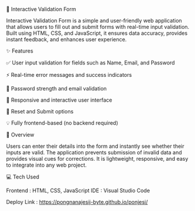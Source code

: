 🧾 Interactive Validation Form

Interactive Validation Form is a simple and user-friendly web application that allows users to fill out and submit forms with real-time input validation. Built using HTML, CSS, and JavaScript, it ensures data accuracy, provides instant feedback, and enhances user experience.

✨ Features

✅ User input validation for fields such as Name, Email, and Password

⚡ Real-time error messages and success indicators

🔐 Password strength and email validation

📱 Responsive and interactive user interface

🔁 Reset and Submit options

💡 Fully frontend-based (no backend required)

🧩 Overview

Users can enter their details into the form and instantly see whether their inputs are valid. The application prevents submission of invalid data and provides visual cues for corrections. It is lightweight, responsive, and easy to integrate into any web project.

💻 Tech Used

Frontend : HTML, CSS, JavaScript IDE : Visual Studio Code

Deploy Link : https://pongnanajesij-byte.github.io/ponjesi/

